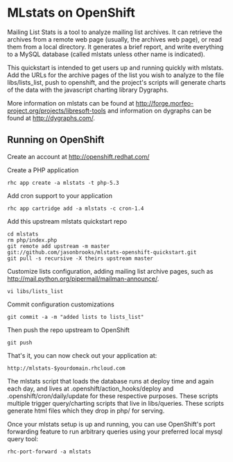 MLstats on OpenShift
=========================

Mailing List Stats is a tool to analyze mailing list archives. It can retrieve the archives from a remote web page (usually, the archives web page), or read them from a local directory. It generates a brief report, and write everything to a MySQL database (called mlstats unless other name is indicated).

This quickstart is intended to get users up and running quickly with mlstats. Add the URLs for the archive pages of the list you wish to analyze to the file libs/lists_list, push to openshift, and the project's scripts will generate charts of the data with the javascript charting library Dygraphs.

More information on mlstats can be found at http://forge.morfeo-project.org/projects/libresoft-tools and information on dygraphs can be found at http://dygraphs.com/.

Running on OpenShift
--------------------

Create an account at http://openshift.redhat.com/

Create a PHP application

	rhc app create -a mlstats -t php-5.3

Add cron support to your application
    
	rhc app cartridge add -a mlstats -c cron-1.4
    
Add this upstream mlstats quickstart repo

	cd mlstats
	rm php/index.php
	git remote add upstream -m master git://github.com/jasonbrooks/mlstats-openshift-quickstart.git
	git pull -s recursive -X theirs upstream master

Customize lists configuration, adding mailing list archive pages, such as http://mail.python.org/pipermail/mailman-announce/.

	vi libs/lists_list

Commit configuration customizations

	git commit -a -m "added lists to lists_list"

Then push the repo upstream to OpenShift

	git push        

That's it, you can now check out your application at:

	http://mlstats-$yourdomain.rhcloud.com

The mlstats script that loads the database runs at deploy time and again each day, and lives at .openshift/action_hooks/deploy and .openshift/cron/daily/update for these respective purposes. These scripts multiple trigger query/charting scripts that live in libs/queries. These scripts generate html files which they drop in php/ for serving.

Once your mlstats setup is up and running, you can use OpenShift's port forwarding feature to run arbitrary queries using your preferred local mysql query tool:

    rhc-port-forward -a mlstats
